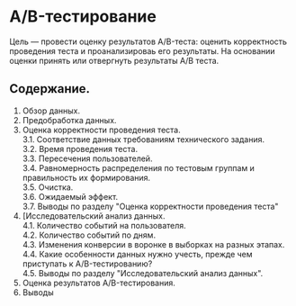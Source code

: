 # A/B-тестирование
Цель — провести оценку результатов A/B-теста: оценить корректность проведения теста и проанализироваь его результаты. На основании оценки принять или отвергнуть результаты А/В теста. 


## Содержание.  
1. Обзор данных.  
2. Предобработка данных.  
3. Оценка корректности проведения теста.  
    3.1. Соответствие данных требованиям технического задания.  
    3.2. Время проведения теста.  
    3.3. Пересечения пользователей.  
    3.4. Равномерность распределения по тестовым группам и правильность их формирования.  
    3.5. Очистка.  
    3.6. Ожидаемый эффект.  
    3.7. Выводы по разделу "Оценка корректности проведения теста"  
4. [Исследовательский анализ данных.  
    4.1. Количество событий на пользователя.  
    4.2. Количество событий по дням.  
    4.3. Изменения конверсии в воронке в выборках на разных этапах.  
    4.4. Какие особенности данных нужно учесть, прежде чем приступать к A/B-тестированию?  
    4.5. Выводы по разделу "Исследовательский анализ данных".  
5. Оценка результатов A/B-тестирования.  
6. Выводы  
